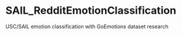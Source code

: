 # SAIL_RedditEmotionClassification
USC/SAIL emotion classification with GoEmotions dataset research
